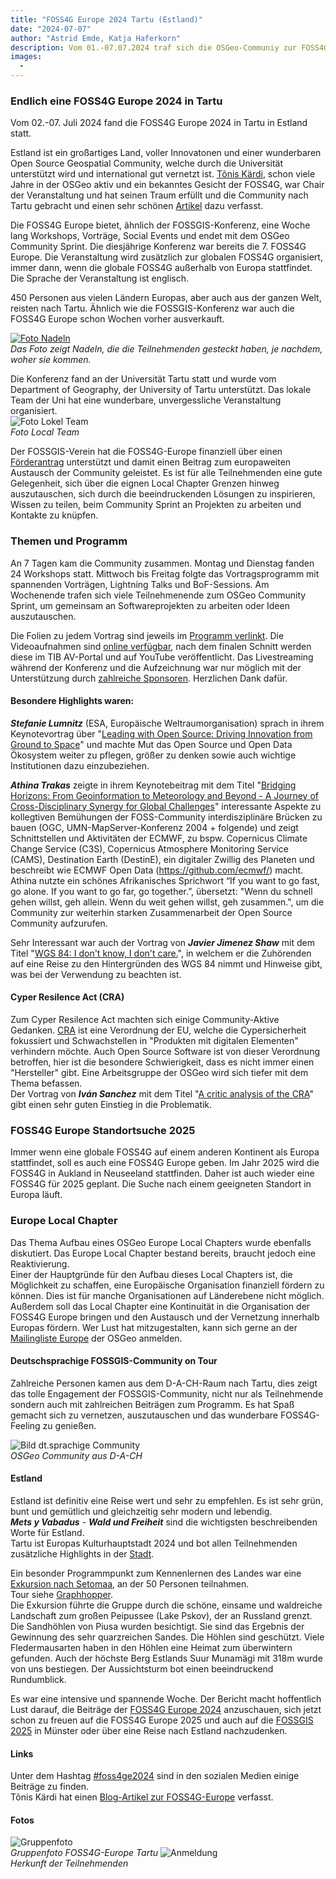 ```yaml
---
title: "FOSS4G Europe 2024 Tartu (Estland)"
date: "2024-07-07"
author: "Astrid Emde, Katja Haferkorn"
description: Vom 01.-07.07.2024 traf sich die OSGeo-Communiy zur FOSS4G Europe in Tartu.
images:
  - 
---
```


### Endlich eine FOSS4G Europe 2024 in Tartu
Vom 02.-07. Juli 2024 fand die FOSS4G Europe 2024 in Tartu in Estland statt.   
   
Estland ist ein großartiges Land, voller Innovatonen und einer wunderbaren Open Source Geospatial Community, welche durch die Universität unterstützt wird und international gut vernetzt ist. [Tõnis Kärdi](https://www.etis.ee/CV/tkardi), schon viele Jahre in der OSGeo aktiv und ein bekanntes Gesicht der FOSS4G, war Chair der Veranstaltung und hat seinen Traum erfüllt und die Community nach Tartu gebracht und einen sehr schönen [Artikel](https://tkardi.ee/writeup/post/2024/07/12/afterthoughts-on-a-foss4g-conference/) dazu verfasst. 

Die FOSS4G Europe bietet, ähnlich der FOSSGIS-Konferenz, eine Woche lang Workshops, Vorträge, Social Events und endet mit dem OSGeo Community Sprint. Die diesjährige Konferenz war bereits die 7. FOSS4G Europe. Die Veranstaltung wird zusätzlich zur globalen FOSS4G organisiert, immer dann, wenn die globale FOSS4G außerhalb von Europa stattfindet. Die Sprache der Veranstaltung ist englisch.

450 Personen aus vielen Ländern Europas, aber auch aus der ganzen Welt, reisten nach Tartu. Ähnlich wie die FOSSGIS-Konferenz war auch die FOSS4G Europe schon Wochen vorher ausverkauft.
 
[![Foto Nadeln](/news/images/2024-07-07_FOSS4G_Europe_vonWo_.jpeg)](/news/images/2024-07-07_FOSS4G_Europe_vonWo_gross.jpeg)     
*Das Foto zeigt Nadeln, die die Teilnehmenden gesteckt haben, je nachdem, woher sie kommen.*

Die Konferenz fand an der Universität Tartu statt und wurde vom Department of Geography, der University of Tartu unterstützt. Das lokale Team der Uni hat eine wunderbare, unvergessliche Veranstaltung organisiert.    
![Foto Lokel Team](/news/images/2024-07-07_FOSS4G-Europe_LOC.png)   
*Foto Local Team*

Der FOSSGIS-Verein hat die FOSS4G-Europe finanziell über einen [Förderantrag](https://www.fossgis.de/wiki/F%C3%B6rderantr%C3%A4ge/FOSS4G_Europe_TravelGrant) unterstützt und damit einen Beitrag zum europaweiten Austausch der Community geleistet. Es ist für alle Teilnehmenden eine gute Gelegenheit, sich über die eignen Local Chapter Grenzen hinweg auszutauschen, sich durch die beeindruckenden Lösungen zu inspirieren, Wissen zu teilen, beim Community Sprint an Projekten zu arbeiten und Kontakte zu knüpfen.

### Themen und Programm
An 7 Tagen kam die Community zusammen. Montag und Dienstag fanden 24 Workshops statt. Mittwoch bis Freitag folgte das Vortragsprogramm mit spannenden Vorträgen, Lightning Talks und BoF-Sessions. Am Wochenende trafen sich viele Teilnehmenende zum OSGeo Community Sprint, um gemeinsam an Softwareprojekten zu arbeiten oder Ideen auszutauschen.

Die Folien zu jedem Vortrag sind jeweils im [Programm verlinkt](https://2024.europe.foss4g.org/schedule/talks/). Die Videoaufnahmen sind [online verfügbar](https://foss4ge.television.ee/), nach dem finalen Schnitt werden diese im TIB AV-Portal und auf YouTube veröffentlicht. Das Livestreaming während der Konferenz und die Aufzeichnung war nur möglich mit der Unterstützung durch [zahlreiche Sponsoren](https://2024.europe.foss4g.org/sponsors/). Herzlichen Dank dafür.

#### Besondere Highlights waren: 
_**Stefanie Lumnitz**_ (ESA, Europäische Weltraumorganisation) sprach in ihrem Keynotevortrag über "[Leading with Open Source: Driving Innovation from Ground to Space](https://talks.osgeo.org/foss4g-europe-2024/talk/UA9TJT/h)" und machte Mut das Open Source und Open Data Ökosystem weiter zu pflegen, größer zu denken sowie auch wichtige Institutionen dazu einzubeziehen.

_**Athina Trakas**_ zeigte in ihrem Keynotebeitrag mit dem Titel "[Bridging Horizons: From Geoinformation to Meteorology and Beyond - A Journey of Cross-Disciplinary Synergy for Global Challenges](https://talks.osgeo.org/foss4g-europe-2024/talk/HZXTEA/)" interessante Aspekte zu kollegtiven Bemühungen der FOSS-Community interdisziplinäre Brücken zu bauen (OGC, UMN-MapServer-Konferenz 2004 + folgende) und zeigt Schnittstellen und Aktivitäten der ECMWF, zu bspw. Copernicus Climate Change Service (C3S), Copernicus Atmosphere Monitoring Service (CAMS), Destination Earth (DestinE), ein digitaler Zwillig des Planeten und beschreibt wie ECMWF Open Data (https://github.com/ecmwf/) macht. 
Athina nutzte ein schönes Afrikanisches Sprichwort “If you want to go fast, go alone. If you want to go far, go together.”, übersetzt: "Wenn du schnell gehen willst, geh allein. Wenn du weit gehen willst, geh zusammen.", um die Community zur weiterhin starken Zusammenarbeit der Open Source Community aufzurufen.

Sehr Interessant war auch der Vortrag von _**Javier Jimenez Shaw**_ mit dem Titel "[WGS 84: I don't know, I don't care.](https://talks.osgeo.org/foss4g-europe-2024/talk/B8CETX/)", in welchem er die Zuhörenden auf eine Reise zu den Hintergründen des WGS 84 nimmt und Hinweise gibt, was bei der Verwendung zu beachten ist.

#### Cyper Resilence Act (CRA)
Zum Cyper Resilence Act machten sich einige Community-Aktive Gedanken. [CRA](https://de.wikipedia.org/wiki/Cyberresilienz-Verordnung) ist eine Verordnung der EU, welche die Cypersicherheit fokussiert und Schwachstellen in "Produkten mit digitalen Elementen" verhindern möchte. Auch Open Source Software ist von dieser Verordnung betroffen, hier ist die besondere Schwierigkeit, dass es nicht immer einen "Hersteller" gibt. Eine Arbeitsgruppe der OSGeo wird sich tiefer mit dem Thema befassen.   
Der Vortrag von _**Iván Sanchez**_ mit dem Titel "[A critic analysis of the CRA](https://talks.osgeo.org/foss4g-europe-2024/talk/7STSKY/)" gibt einen sehr guten Einstieg in die Problematik.

### FOSS4G Europe Standortsuche 2025
Immer wenn eine globale FOSS4G auf einem anderen Kontinent als Europa stattfindet, soll es auch eine FOSS4G Europe geben. Im Jahr 2025 wird die FOSS4G in Aukland in Neuseeland stattfinden. Daher ist auch wieder eine FOSS4G für 2025 geplant. Die Suche nach einem geeigneten Standort in Europa läuft. 

### Europe Local Chapter
Das Thema Aufbau eines OSGeo Europe Local Chapters wurde ebenfalls diskutiert. Das Europe Local Chapter bestand bereits, braucht jedoch eine Reaktivierung.    
Einer der Hauptgründe für den Aufbau dieses Local Chapters ist, die Möglichkeit zu schaffen, eine Europäische Organisation finanziell fördern zu können. Dies ist für manche Organisationen auf Länderebene nicht möglich.
Außerdem soll das Local Chapter eine Kontinuität in die Organisation der FOSS4G Europe bringen und den Austausch und der Vernetzung innerhalb Europas fördern.
Wer Lust hat mitzugestalten, kann sich gerne an der [Mailingliste Europe](https://lists.osgeo.org/mailman/listinfo/europe) der OSGeo anmelden. 

#### Deutschsprachige FOSSGIS-Community on Tour
Zahlreiche Personen kamen aus dem D-A-CH-Raum nach Tartu, dies zeigt das tolle Engagement der FOSSGIS-Community, nicht nur als Teilnehmende sondern auch mit zahlreichen Beiträgen zum Programm. Es hat Spaß gemacht sich zu vernetzen, auszutauschen und das wunderbare FOSS4G-Feeling zu genießen. 

![Bild dt.sprachige Community](/news/images/2024-07-07_FOSS4G-Europe_D-A-CH-Peopleneu.png)   
*OSGeo Community aus D-A-CH*

#### Estland
Estland ist definitiv eine Reise wert und sehr zu empfehlen. Es ist sehr grün, bunt und gemütlich und gleichzeitig sehr modern und lebendig.  
_**Mets y Vabadus**_ - _**Wald und Freiheit**_ sind die wichtigsten beschreibenden Worte für Estland.    
Tartu ist Europas Kulturhauptstadt 2024 und bot allen Teilnehmenden zusätzliche Highlights in der [Stadt](https://tartu2024.ee/). 

Ein besonder Programmpunkt zum Kennenlernen des Landes war eine [Exkursion nach Setomaa](https://2024.europe.foss4g.org/schedule/excursion/), an der 50 Personen teilnahmen.  
Tour siehe [Graphhopper](https://graphhopper.com/maps/?point=58.373351%2C26.716275_Vanemuise+46%2C+51003+Tartu%2C+Estland&point=58.055161%2C27.596879_V%C3%B5%C3%B5psu-Audjassaare%2C+64302+V%C3%B5ru+maakond%2C+Estland&point=58.002547%2C27.543613_Mikitam%C3%A4e+vana+ts%C3%A4sson%2C+Soelaane+6%2C+Mikitam%C3%A4e%2C+64301+V%C3%B5ru+maakond%2C+Estland&point=57.957792%2C27.634177_Parking+lot%2C+V%C3%A4rska%2C+64001+V%C3%B5ru+maakond%2C+Estland&point=57.909264%2C27.720017_57.909264453794904%2C+27.720016615259734&point=57.840709%2C27.466505_Piusa%2C+Kreis+V%C3%B5ru%2C+Estland&point=57.72916%2C27.30832_57.72916%2C+27.30832&point=57.80379%2C27.082967&point=57.715165%2C27.055374_Suure+Munam%C3%A4e+vaatetorni+parkla%2C+Munam%C3%A4e+parkla%2C+Haanja%2C+65101+V%C3%B5ru+maakond%2C+Estland&point=57.82148%2C27.020734&point=58.37389%2C26.716796_Vanemuise+46%2C+Vanemuise+45%2C+51003+Tartu%2C+Estland&profile=car&layer=Omniscale).   
Die Exkursion führte die Gruppe durch die schöne, einsame und waldreiche Landschaft zum großen Peipussee (Lake Pskov), der an Russland grenzt.
Die Sandhöhlen von Piusa wurden besichtigt. Sie sind das Ergebnis der Gewinnung des sehr quarzreichen Sandes. Die Höhlen sind geschützt. Viele Fledermausarten haben in den Höhlen eine Heimat zum überwintern gefunden. 
Auch der höchste Berg Estlands Suur Munamägi mit 318m wurde von uns bestiegen. Der Aussichtsturm bot einen beeindruckend Rundumblick.

Es war eine intensive und spannende Woche. Der Bericht macht hoffentlich Lust darauf, die Beiträge der [FOSS4G Europe 2024](https://foss4ge.television.ee/) anzuschauen, sich jetzt schon zu freuen auf die FOSS4G Europe 2025 und auch auf die [FOSSGIS 2025](https://fossgis-konferenz.de) in Münster oder über eine Reise nach Estland nachzudenken.

#### Links
Unter dem Hashtag [#foss4ge2024](https://mastodon.online/tags/foss4ge2024) sind in den sozialen Medien einige Beiträge zu finden.    
Tõnis Kärdi hat einen [Blog-Artikel zur FOSS4G-Europe](https://tkardi.ee/writeup/post/2024/07/12/afterthoughts-on-a-foss4g-conference/) verfasst.     
   
#### Fotos   
![Gruppenfoto](https://files.mastodon.online/cache/media_attachments/files/112/761/323/265/408/597/original/135e55709d43786a.jpeg)   
*Gruppenfoto FOSS4G-Europe Tartu*
![Anmeldung](/news/images/2024-07-07_FOSS4G-Europe_People_Anmeldung.png)   
*Herkunft der Teilnehmenden*   














